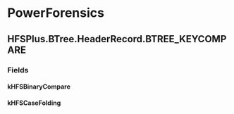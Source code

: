﻿# PowerForensics


## HFSPlus.BTree.HeaderRecord.BTREE_KEYCOMPARE

### Fields

#### kHFSBinaryCompare

#### kHFSCaseFolding
